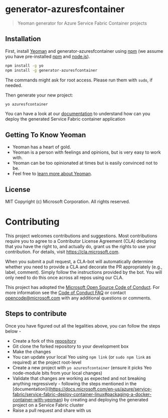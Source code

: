 
# generator-azuresfcontainer
> Yeoman generator for Azure Service Fabric Container projects

## Installation

First, install [Yeoman](http://yeoman.io) and generator-azuresfcontainer using [npm](https://www.npmjs.com/) (we assume you have pre-installed [npm](https://www.npmjs.com/) and [node.js](https://nodejs.org/)).

```bash
npm install -g yo
npm install -g generator-azuresfcontainer
```
The commands might ask for root access. Please run them with ```sudo```, if needed.

Then generate your new project:

```bash
yo azuresfcontainer
```

You can have a look at our [documentation](https://docs.microsoft.com/en-us/azure/service-fabric/service-fabric-deploy-container-linux#packaging-a-docker-container-with-yeoman) to understand how can you deploy the generated Service Fabric container application


## Getting To Know Yeoman

 * Yeoman has a heart of gold.
 * Yeoman is a person with feelings and opinions, but is very easy to work with.
 * Yeoman can be too opinionated at times but is easily convinced not to be.
 * Feel free to [learn more about Yeoman](http://yeoman.io/).

## License

MIT
Copyright (c) Microsoft Corporation. All rights reserved.


# Contributing

This project welcomes contributions and suggestions.  Most contributions require you to agree to a
Contributor License Agreement (CLA) declaring that you have the right to, and actually do, grant us
the rights to use your contribution. For details, visit https://cla.microsoft.com.

When you submit a pull request, a CLA-bot will automatically determine whether you need to provide
a CLA and decorate the PR appropriately (e.g., label, comment). Simply follow the instructions
provided by the bot. You will only need to do this once across all repos using our CLA.

This project has adopted the [Microsoft Open Source Code of Conduct](https://opensource.microsoft.com/codeofconduct/).
For more information see the [Code of Conduct FAQ](https://opensource.microsoft.com/codeofconduct/faq/) or
contact [opencode@microsoft.com](mailto:opencode@microsoft.com) with any additional questions or comments.

## Steps to contribute

Once you have figured out all the legalities above, you can follow the steps below - 

* Create a fork of this [repository](https://github.com/Azure/generator-azuresfcontainer)
* Git clone the forked repository to your development box
* Make the changes
* You can update your local Yeo using ```npm link``` (or ```sudo npm link``` as required) at the project root-level
* Create a new project with ```yo azuresfcontainer``` (ensure it picks Yeo node-module bits from your local changes)
* Validate that changes are working as expected and not breaking anything regressively - following the steps mentioned in the [documentation]((https://docs.microsoft.com/en-us/azure/service-fabric/service-fabric-deploy-container-linux#packaging-a-docker-container-with-yeoman) by creating and deploying the generated project on a Service Fabric cluster
* Raise a pull request and share with us 
